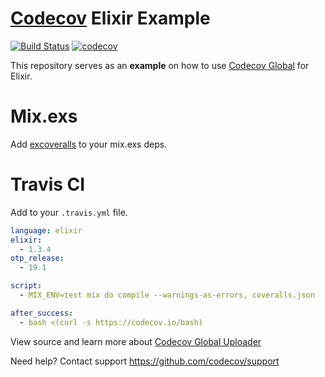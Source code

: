 [Codecov][1] Elixir Example
=======================

[![Build Status](https://travis-ci.org/codecov/example-elixir.svg?branch=master)](https://travis-ci.org/codecov/example-elixir) [![codecov](https://codecov.io/gh/codecov/example-elixir/branch/master/graph/badge.svg?token=)](https://codecov.io/gh/codecov/example-elixir)

This repository serves as an **example** on how to use [Codecov Global][4] for Elixir.

# Mix.exs

Add [excoveralls](https://hex.pm/packages/excoveralls) to your mix.exs deps.

# Travis CI

Add to your `.travis.yml` file.
```yml
language: elixir
elixir:
  - 1.3.4
otp_release:
  - 19.1

script:
  - MIX_ENV=test mix do compile --warnings-as-errors, coveralls.json

after_success:
  - bash <(curl -s https://codecov.io/bash)
```

View source and learn more about [Codecov Global Uploader][4]

Need help? Contact support https://github.com/codecov/support

[1]: https://codecov.io/
[4]: https://github.com/codecov/codecov-bash
